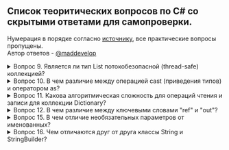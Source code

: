 ## Список теоритических вопросов по C# со скрытыми ответами для самопроверки.
Нумерация в порядке согласно [источнику](https://metanit.com/sharp/interview/), все практические вопросы пропущены.   
Автор ответов - [@maddevelop](https://teletype.in/@maddevelop)

<details><summary>Вопрос 9. Является ли тип List потокобезопасной (thread-safe) коллекцией?</summary>
<br/>
>Тип List может быть потокобезопасным в операциях чтения.   
>Пользовательский код должен обеспечивать всю синхронизацию при параллельном добавлении элементов в несколько потоков или удалении элементов из них.

</details>

<details><summary>Вопрос 10. В чем различие между операцией cast (приведения типов) и оператором as?</summary>

В случае ошибки cast выбрасывает исключение InvalidCastException, а оператор as возвращает null
</details>

<details><summary>Вопрос 11. Какова алгоритмическая сложность для операций чтения и записи для коллекции Dictionary?</summary>

Чтение очень быстрое, потому что используются хэш-таблицы и сложность в этом случае стремится к O(1).
Запись проходит тоже очень быстро (O(1)), в том случае если .Count меньше емкости, если же больше, то скорость стремится к O(n).
</details>

<details><summary>Вопрос 12. В чем различие между ключевыми словами "ref" и "out"?</summary>

Параметр с ключевым слово out может быть не инициализирован, а параметр с ключевым словом ref обязательно должен быть инииализирован до вызова метода, который использует эти параметры.
</details>

<details><summary>Вопрос 15. В чем отличие необязательных параметров от именованных?</summary>

Необязательные параметры позволяют опускать аргументы функции, в то время как именованные параметры разрешают передавать аргументы по названию параметра.

Можно, например присвоить второму и третьему параметру функции значения по-умолчанию:
```csharp
public void optionalParamFunc(int p1, int p2 = 2, int p3 = 3); 
optionalParamFunc(1, p3:10); //это эквивалентно optionalParamFunc(1,2,10);
```
</details>

<details><summary>Вопрос 16. Чем отличаются друг от друга классы String и StringBuilder?</summary>

объект класса String представляет собой неизменяемую строку.   
Когда выполняется какой-нибудь метод класса String, система создает новый объект в памяти с выделением ему достаточного места.   
Объект класса StringBuilder представляет собой динамическую строку.   
При создании строки StringBuilder выделяет памяти больше, чем необходимо этой строке, а при добавлении к ней каких-либо элементов строка не пересоздается заново.   
В том случае если выделенной памяти не будет хватать для добавления новых элементов, то емкость объекта будет увеличена.

<details><summary>Вопрос 17

Какие отличие между значимыми и ссылочными типами?

Ответ: значимые типы (value type) хранятся в стеке. Стек - это структура данных, которая растет снизу вверх: каждый новый элемент помещаются поверх предыдущего. Время жизни переменных таких типов ограничено их контекстом. Физически стек - это некоторая область памяти в адресном пространстве. А ссылочные типы (reference type) хранятся в куче, это другая область памяти, которую можно представить как неупорядоченный набор различных объектов. Когда создаётся объект ссылочного типа в стеке помещается ссылка на адрес в куче. Когда этот объект перестает использоваться, то ссылка уничтожается, а память в куче очищается.
<details><summary>Вопрос 18

Как и зачем использовать конструкцию Using в C#?

Ответ: Ключевое слово Using упрощает работу с объектами которые реализуют интерфейс IDisposable.

Интерфейс IDisposable содержит один метод .Dispose(), который используется для освобождения ресурсов, которые захватил объект. При использовании Using не обязательно явно вызывать .Dispose() для объекта.

 using (SqlConnection conn = new SqlConnection()) { 
// какая-нибудь SQL операция 
} 

При этом компилятор генерирует следующий код:

SqlConnection conn = new SqlConnection(); 
try { 
 
} finally { 
    // здесь для conn вызывается .Dispose() 
} 

<details><summary>Вопрос 19

В чем отличие использования Finalize и Dispose?

Ответ: Dispose нужен для освобождения ресурсов "здесь и сейчас" (а точнее вызов Dispose сигнализирует, что нужно освободить ресурс, но не факт это случится в тот же момент). Необходимость и преимущество интерфейса IDisposable именно в том, что его реализация позволяет освобождать ресурсы не тогда, когда до них доберется сборщик мусора, а тогда, когда это нужно программисту. Ресурсы могут быть дорогими, и держать их в памяти неопределенно долгое время может быть слишком расточительным.

Что качается деструкторов в C#, то их нет вовсе, но есть финализаторы. Разница в том, что время вызова финализатора не определено. Его вызвать вручную нельзя это делается автоматически, в отличии от Dispose, который предназначен для такого.

Finalize выполняется перед уничтожением объекта. Можно сказать, что это "последний шанс" освободить ресурсы корректно. Определять этот метод имеет смысл только в случае, если класс имеет доступ к каким-либо неуправляемым ресурсам.
<details><summary>Вопрос 20

В чем основные отличия класса от структуры в языке C#?

Ответ: Основные отличия класса от структуры следующие: 

1. Структура является размерным типом, а класс – ссылочным.

2. Все структурные типы неявно наследуются от System.ValueType, они не бывают абстрактными и всегда неявно запечатаны (sealed)

3. При присваивании переменных структурного типа, создается копия данных

4. Объявления полей структуры не могут иметь инициализаторов

5. Различная интерпретация this для структуры и класса

6. Структура не может содержать конструктор без параметров

7. Структура не может содержать деструктор

8. Для ссылочных типов значение по умолчанию – null

9. При конвертировании между ссылочным и размерным типами происходит упаковка и распаковка.

<details><summary>Вопрос 21

Как можно сравнить строки в C#?

Ответ: Согласно MSDN существует несколько методов для сравнения строк:

    String.Compare - Сравнивает значения двух строк. Возвращает целочисленное значение.
    String.CompareOrdinal - Сравнивает две строки без учета локального языка и региональных параметров.Возвращает целочисленное значение.
    String.CompareTo - Сравнивает текущий строковый объект с другой строкой. Возвращает целочисленное значение.
    String.StartsWith - Определяет, начинается ли строка с переданной строки. Возвращает логическое значение.
    String.EndsWith - Определяет, заканчивается ли строка переданной строкой. Возвращает логическое значение.
    String.Equals - Определяет, совпадают ли две строки. Возвращает логическое значение.
    String.IndexOf - Возвращает индекс позиции символа или строки начиная с начала проверяемой строки.Возвращает целочисленное значение.
    String.LastIndexOf - Возвращает индекс позиции символа или строки начиная с конца проверяемой строки.Возвращает целочисленное значение.
    Так же можно использовать операторы != и ==. С их помощью строки сравниваются по значению, а если хочется сравнить строки по ссылке то можно применить такой вариант:

(object)str1 == (object)str2

Но в этом случае не стоит забывать об интернировании.
<details><summary>Вопрос 22

Что такое управляемый код и CLR? Основные требования к управляемому коду.

Ответ: управляемый код - код программы исполняемый под управлением CLR (Виртуальной машиной .Net)

CLR (общеязыковая исполняющая среда) — исполняющая среда для байт-кода CIL (MSIL), в которой компилируются программы, написанные на .NET-совместимых языках программирования (C#, Managed C++, Visual Basic .NET, F# и прочие). CLR является одним из основных компонентов пакета Microsoft .NET Framework.

Написанный управляемый код должен быть полностью совместим с CTS(Common Type System), который поддерживают все .Net совместимые языки.
<details><summary>Вопрос 23

Разница IEnumerable<T> и IQueryable<T> при работе с удаленной БД ?

Ответ: сначала нужно сказать, что:

    IEnumerable относится к System.Collection (Linq to Object)
    IQueryable относится к System.Linq (Linq to Sql)

При этом, стоит отметить, что IEnumerable родитель для IQueryable.

Разницу между ними хорошо видна при работе с БД (например технологией EF).

    IEnumerable. Объект IEnumerable представляет набор данных в памяти и может перемещаться по этим данным только вперед.

Например:

IEnumerable<Phone> phoneIEnum = db.Phones;
var phones=phoneIEnum.Where(p => p.Id > id).ToList()

в этом случае фильтрация будет идти уже после выборки всех значений из БД. То есть, при выполнении запроса, IEnumerable загружает все данные, и если требуется выполнить их фильтрацию, то она происходит на стороне клиента.

Запрос на стороне БД:

SELECT * FROM STUDENTS 

    IQueryable. Он располагается в пространстве имен System.Linq. Объект предоставляет удаленный доступ к базе данных и позволяет перемещаться по данным как в прямом порядке от начала до конца, так и в обратном порядке. В процессе же выполнения запроса, происходит оптимизация запроса.

Используем тот же пример только с IQueryable:

IQueryable<Phone> phoneIQuer = db.Phones;
var phones=phoneIQuer.Where(p => p.Id > id).ToList();

Здесь же при запросе будет производиться сразу фильтрация и будет возвращено только то, что нужно нам. Стоит отметить, что сам запрос будет отрабатываться чуть медленнее, чем запрос, возвращающий объект IEnumerable.

Запрос на стороне БД:

SELECT * FROM STUDENTS 
    WHERE AGE > 25 

<details><summary>Вопрос 24

Что такое абстракция и как она связана с ООП?

Ответ: Под абстракцией понимается модель реальной жизни упрощенная для решения конкретной задачи, которая выражена в объекте, т.е. любой объект - это абстракция, т.к. она только частично описывает реальную сущность. Поэтому любой объект можно считать абстракцией и он только частично описывает реальную сущность. Во время преобразования реальных сущностный в объект, то он лишается тех характеристик, которые являются несущественными деталями.

Например можно составить упрощенный класс человека, который умеет двигаться, а от всего остального мы абстрагируемся (в данным случае несущественно то, что он умеет дышать, кушать, видеть, слышать и т. д.)

class Man 
{
  public void Move(bool run)
  {
    if(run)
    {
      Run();	
    }
    else
    {
      Walk();
    }
  }
  private void Walk()
  {
    Console.WriteLine("Man is walking.");
  }
  private void Run()
  {
    Console.WriteLine("Man is running.");
  }
}

<details><summary>Вопрос 25

Что такое IoC(Inversion of Control/инверсия управления) и для чего она нужна?

Ответ: Inversion of Control (инверсия управления) — это некий абстрактный принцип, набор рекомендаций для написания слабо связанного кода. Суть которого в том, что каждый компонент системы должен быть как можно более изолированным от других, не полагаясь в своей работе на детали конкретной реализации других компонентов.
Вопрос 26

Что такое DI(Dependency Injection) контейнер?

Ответ: DI контейнер это один из способов реализации принципа IoC. Этот контейнер знает о всех интерфейсах и их реализациях в системе и умеет их сопоставлять. Перед началом работы с ним необходимо зарегистрировать известные типы и их сопоставления(интерфейс-->реализация).
<details><summary>Вопрос 27

Какие реализации DI контейнеров вы знаете на C#. Какой DI контейнер является лучшим?

Ответ: Castle Windsor, Autofac, Ninject, Unity...и так далее, на самом деле их очень много. На счет того, какой из них лучший не совсем корректный вопрос. Все зависит от конкретной реализации.
<details><summary>Вопрос 28

Что подразумевается под свойствами в C#?

Ответ: В C# существуют специальные методы доступа, которые и именуются свойствами. Они обеспечивают простой доступ к полям класса для получения или установки их значения

[модификатор_доступа] возвращаемый_тип название
{
	//код свойства
}

Стандартной определение свойства содержит блоки get и set. В блоке get возвращается значение поля, а в блоке set устанавливается с помощью параметра value, которое представляет передаваемое значение.

private string _name;
public string Name
{
	get { return _name; }
	set { _name = value; }
}

Свойства позволяют добавить логику, которая может быть необходима, например, при присвоении переменной класса какого-либо значения. Блоки set и get не обязательно одновременно должны присутствовать в свойстве. Если свойство определяют только блок get, то такое свойство доступно только для чтения - мы можем получить его значение, но не установить. И, наоборот, если свойство имеет только блок set, тогда это свойство доступно только для записи.

Более подр��бно можно почитать здесь.
<details><summary>Вопрос 29

Что такое assembly manifest (манифест сборки)?

Ответ: Манифест сборки содержит все метаданные, необходимые для задания требований сборки к версиям и удостоверения безопасности, а также все метаданные, необходимые для определения области действия сборки и разрешения ссылок на ресурсы и классы. Манифест сборки может храниться в PE-файле (EXE или DLL) с кодом MSIL или же в отдельном PE-файле, содержащем только данные манифеста.

Манифест сборки предназначен для следующих задач:

    перечисление файлов, составляющих сборку;
    сопоставление ссылок на типы и ресурсы сборки с файлами, содержащими объявления и реализации этих типов и ресурсов;
    перечисление других сборок, от которых зависит эта сборка;
    обеспечение косвенного обращения пользователей сборки к подробностям ее реализации;
    предоставление собственного описания сборки;

Жмяк на ссылку
<details><summary>Вопрос 30

Что такое GAC? Возможно ли поместить два файла с одинаковым именем в Global Assembly Cache?

Ответ: GAC (Global Assembly Cache) - глобальный кэш сборок, место где хранятся разделяемые сборки. Местоположение кэша сборок отличается в зависимости от версии .NET, установленной на локальной машине. До .NET 4.0 глобальный кэш находился в каталоге C:\Windows\assembly. Начиная же с версии .NET 4.0 кэш сборок размещается по пути C:\Windows\Microsoft.NET\assembly\GAC_MSIL.

В GAC нельзя помещать полностью одинаковые сборки (сборки с полностью совпадающим сложным именем). Сложное имя сборки состоит из нескольких частей:

    Имя сборки без расширения
    Номер версии. Благодаря разграничению по версии можно использовать разные версии одной и ой же сборки
    Открытый ключ
    Необязательное значение для культуры (при локализации сборки)
    Цифровая подпись, которая создается с помощью хэш-значения содержимого сборки и значения секретного ключа. Секретный ключ представляет собой файл с расширением *.snk.

Так, что если совпадает у двух сборок только имена сборки, а все остальное отличается, то их можно помещать в GAC вместе.
